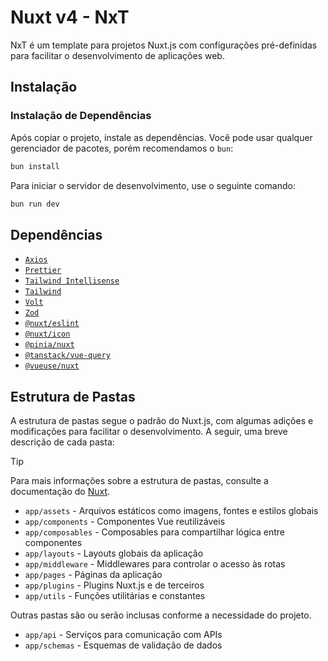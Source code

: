 # Nuxt v4 - NxT

NxT é um template para projetos Nuxt.js com configurações pré-definidas para facilitar o desenvolvimento de aplicações web.

## Instalação

### Instalação de Dependências

Após copiar o projeto, instale as dependências. Você pode usar qualquer gerenciador de pacotes, porém recomendamos o `bun`:

```bash
bun install
```

Para iniciar o servidor de desenvolvimento, use o seguinte comando:

```bash
bun run dev
```

## Dependências

- [`Axios`](https://axios-http.com/)
- [`Prettier`](https://prettier.io/)
- [`Tailwind Intellisense`](https://github.com/tailwindlabs/tailwindcss-intellisense)
- [`Tailwind`](https://tailwindcss.com/)
- [`Volt`](https://volt.primevue.org/)
- [`Zod`](https://zod.dev/v4)
- [`@nuxt/eslint`](https://eslint.nuxt.com/)
- [`@nuxt/icon`](https://nuxt.com/modules/icon)
- [`@pinia/nuxt`](https://pinia.vuejs.org/)
- [`@tanstack/vue-query`](https://tanstack.com/query/latest/docs/framework/react/overview)
- [`@vueuse/nuxt`](https://vueuse.org/guide/)

## Estrutura de Pastas

A estrutura de pastas segue o padrão do Nuxt.js, com algumas adições e modificações para facilitar o desenvolvimento. A seguir, uma breve descrição de cada pasta:

> [!TIP]
> Para mais informações sobre a estrutura de pastas, consulte a documentação do [Nuxt](https://nuxt.com/docs/4.x/guide).

- `app/assets` - Arquivos estáticos como imagens, fontes e estilos globais
- `app/components` - Componentes Vue reutilizáveis
- `app/composables` - Composables para compartilhar lógica entre componentes
- `app/layouts` - Layouts globais da aplicação
- `app/middleware` - Middlewares para controlar o acesso às rotas
- `app/pages` - Páginas da aplicação
- `app/plugins` - Plugins Nuxt.js e de terceiros
- `app/utils` - Funções utilitárias e constantes

Outras pastas são ou serão inclusas conforme a necessidade do projeto.

- `app/api` - Serviços para comunicação com APIs
- `app/schemas` - Esquemas de validação de dados
